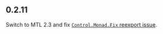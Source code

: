 0.2.11
------

Switch to MTL 2.3 and fix [`Control.Monad.Fix` reexport
issue](https://github.com/nilscc/mstate/issues/2).

